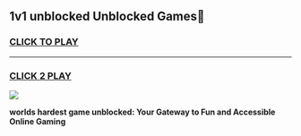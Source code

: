 
## 1v1 unblocked Unblocked Games👋
<h3>
<a href="https://premium.freeplayer.one?title=1v1_unblocked&ref=16F">CLICK TO PLAY</a></h3>
<hr>

<h3>
<a href="https://premium.freeplayer.one?title=1v1_unblocked&ref=16F">CLICK 2 PLAY</a>
  
</h3>

<a href="https://premium.freeplayer.one?title=1v1_unblocked&ref=16F/"><img src="https://clearcache.store/games.png"></a>


**worlds hardest game unblocked: Your Gateway to Fun and Accessible Online Gaming**
